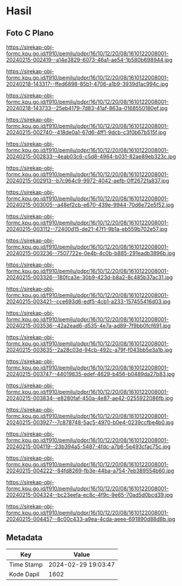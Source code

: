 # Hasil

## Foto C Plano

https://sirekap-obj-formc.kpu.go.id/f910/pemilu/pdpr/16/10/12/20/08/1610122008001-20240215-002419--a14e3829-6073-46a1-ae54-1b580b698944.jpg

https://sirekap-obj-formc.kpu.go.id/f910/pemilu/pdpr/16/10/12/20/08/1610122008001-20240218-143317--ffed6898-85b1-4706-a1b9-3939d1ac994c.jpg

https://sirekap-obj-formc.kpu.go.id/f910/pemilu/pdpr/16/10/12/20/08/1610122008001-20240218-143733--25eb4179-7d83-41af-863a-0168550180ef.jpg

https://sirekap-obj-formc.kpu.go.id/f910/pemilu/pdpr/16/10/12/20/08/1610122008001-20240215-002740--418de0a1-67d6-4ff1-9dcb-c3f0b67b515f.jpg

https://sirekap-obj-formc.kpu.go.id/f910/pemilu/pdpr/16/10/12/20/08/1610122008001-20240215-002833--4eab03c6-c5d8-4964-b031-82ae89eb323c.jpg

https://sirekap-obj-formc.kpu.go.id/f910/pemilu/pdpr/16/10/12/20/08/1610122008001-20240215-002913--b7c964c9-9972-4042-aefb-0ff2672fa837.jpg

https://sirekap-obj-formc.kpu.go.id/f910/pemilu/pdpr/16/10/12/20/08/1610122008001-20240215-003005--a48ef2cb-e670-439e-9944-70d6e72e5f52.jpg

https://sirekap-obj-formc.kpu.go.id/f910/pemilu/pdpr/16/10/12/20/08/1610122008001-20240215-003112--72400d15-de21-47f1-9b1a-eb559b702e57.jpg

https://sirekap-obj-formc.kpu.go.id/f910/pemilu/pdpr/16/10/12/20/08/1610122008001-20240215-003236--7507722e-0e4b-4c0b-b885-291eadb3896b.jpg

https://sirekap-obj-formc.kpu.go.id/f910/pemilu/pdpr/16/10/12/20/08/1610122008001-20240215-003326--180fca3e-30b9-423d-b8a2-8c485b37ac31.jpg

https://sirekap-obj-formc.kpu.go.id/f910/pemilu/pdpr/16/10/12/20/08/1610122008001-20240215-003421--cce693d6-edf5-4cb1-a233-157455416d03.jpg

https://sirekap-obj-formc.kpu.go.id/f910/pemilu/pdpr/16/10/12/20/08/1610122008001-20240215-003536--42a2ead6-d535-4e7a-ad89-7f9bb0fcf691.jpg

https://sirekap-obj-formc.kpu.go.id/f910/pemilu/pdpr/16/10/12/20/08/1610122008001-20240215-003635--2a28c03d-94cb-492c-a79f-f043bb5e3a1b.jpg

https://sirekap-obj-formc.kpu.go.id/f910/pemilu/pdpr/16/10/12/20/08/1610122008001-20240215-003747--44019835-edef-4629-b456-b0489da27b83.jpg

https://sirekap-obj-formc.kpu.go.id/f910/pemilu/pdpr/16/10/12/20/08/1610122008001-20240215-003834--e8280faf-450a-4e87-ae42-0255922086fb.jpg

https://sirekap-obj-formc.kpu.go.id/f910/pemilu/pdpr/16/10/12/20/08/1610122008001-20240215-003927--7c878748-5ac5-4970-b0e4-0239ccfbe4b0.jpg

https://sirekap-obj-formc.kpu.go.id/f910/pemilu/pdpr/16/10/12/20/08/1610122008001-20240215-004119--23b394a5-5487-4fdc-a7b6-5e493cfac75c.jpg

https://sirekap-obj-formc.kpu.go.id/f910/pemilu/pdpr/16/10/12/20/08/1610122008001-20240215-004222--84fd8269-fb3e-44ba-a754-7eb389554b60.jpg

https://sirekap-obj-formc.kpu.go.id/f910/pemilu/pdpr/16/10/12/20/08/1610122008001-20240215-004324--bc23eefa-ec8c-4f9c-9e65-70ad5d0bcd39.jpg

https://sirekap-obj-formc.kpu.go.id/f910/pemilu/pdpr/16/10/12/20/08/1610122008001-20240215-004457--8c00c433-a9ea-4cda-aeee-691890d88d8b.jpg


## Metadata

| Key        | Value               |
| ---------- | ------------------- |
| Time Stamp | 2024-02-29 19:03:47 |
| Kode Dapil | 1602                |




